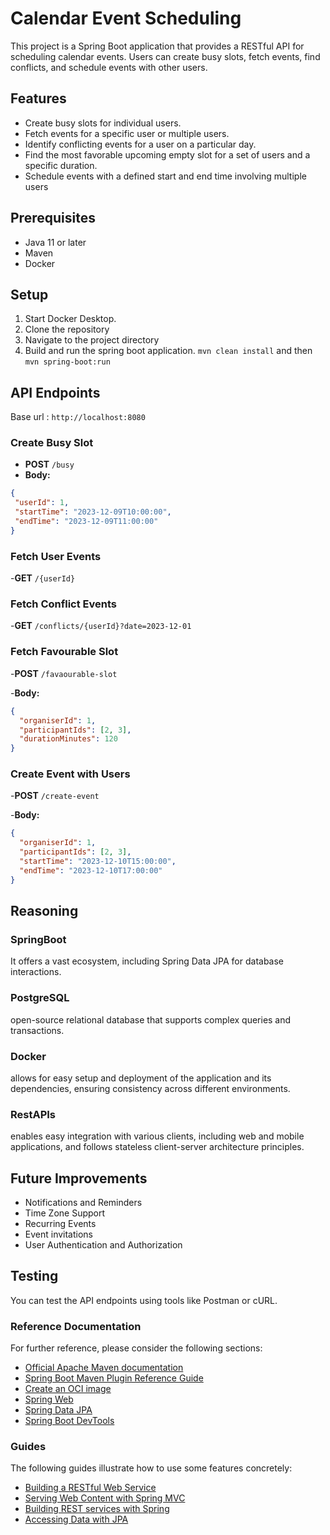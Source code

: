 # Calendar Event Scheduling
This project is a Spring Boot application that provides a RESTful API for scheduling calendar events. Users can create busy slots, fetch events, find conflicts, and schedule events with other users.

## Features
- Create busy slots for individual users.
- Fetch events for a specific user or multiple users.
- Identify conflicting events for a user on a particular day.
- Find the most favorable upcoming empty slot for a set of users and a specific duration.
- Schedule events with a defined start and end time involving multiple users

## Prerequisites
- Java 11 or later
- Maven
- Docker

## Setup
1. Start Docker Desktop. 
2. Clone the repository
3. Navigate to the project directory
4. Build and run the spring boot application. `mvn clean install` and then `mvn spring-boot:run`
   

## API Endpoints
Base url : `http://localhost:8080`
### Create Busy Slot

- **POST** `/busy`
- **Body:**
```json
{
 "userId": 1,
 "startTime": "2023-12-09T10:00:00",
 "endTime": "2023-12-09T11:00:00"
}
```

### Fetch User Events
-**GET** `/{userId}`

###  Fetch Conflict Events
-**GET** `/conflicts/{userId}?date=2023-12-01`

### Fetch Favourable Slot
-**POST** `/favaourable-slot`

-**Body:**
```json
{
  "organiserId": 1,
  "participantIds": [2, 3],
  "durationMinutes": 120
}
```
### Create Event with Users
-**POST** `/create-event`

-**Body:** 
```json
{
  "organiserId": 1,
  "participantIds": [2, 3],
  "startTime": "2023-12-10T15:00:00",
  "endTime": "2023-12-10T17:00:00"
}
```
## Reasoning

### SpringBoot 
It offers a vast ecosystem, including Spring Data JPA for database interactions.

### PostgreSQL
open-source relational database that supports complex queries and transactions.

### Docker
allows for easy setup and deployment of the application and its dependencies, ensuring consistency across different environments.

### RestAPIs
enables easy integration with various clients, including web and mobile applications, and follows stateless client-server architecture principles.

## Future  Improvements

* Notifications and Reminders
* Time Zone Support
* Recurring Events
* Event invitations
* User Authentication and Authorization
## Testing
You can test the API endpoints using tools like Postman or cURL.
### Reference Documentation
For further reference, please consider the following sections:

* [Official Apache Maven documentation](https://maven.apache.org/guides/index.html)
* [Spring Boot Maven Plugin Reference Guide](https://docs.spring.io/spring-boot/docs/3.2.0/maven-plugin/reference/html/)
* [Create an OCI image](https://docs.spring.io/spring-boot/docs/3.2.0/maven-plugin/reference/html/#build-image)
* [Spring Web](https://docs.spring.io/spring-boot/docs/3.2.0/reference/htmlsingle/index.html#web)
* [Spring Data JPA](https://docs.spring.io/spring-boot/docs/3.2.0/reference/htmlsingle/index.html#data.sql.jpa-and-spring-data)
* [Spring Boot DevTools](https://docs.spring.io/spring-boot/docs/3.2.0/reference/htmlsingle/index.html#using.devtools)

### Guides
The following guides illustrate how to use some features concretely:

* [Building a RESTful Web Service](https://spring.io/guides/gs/rest-service/)
* [Serving Web Content with Spring MVC](https://spring.io/guides/gs/serving-web-content/)
* [Building REST services with Spring](https://spring.io/guides/tutorials/rest/)
* [Accessing Data with JPA](https://spring.io/guides/gs/accessing-data-jpa/)

